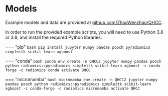 # Models

Example models and data are provided at [github.com/ZhaoWenzhao/QHCC](https://github.com/ZhaoWenzhao/QHCC).

In order to run the provided example scripts, you will need to use Python 3.8 or 3.9, and install the required Python libraries:

=== "pip"
    ```bash
    pip install jupyter numpy pandas pooch pyradiomics simpleitk scikit-learn xgboost
    ```

=== "conda"
    ```bash
    conda env create -n QHCC2 jupyter numpy pandas pooch python radiomics::pyradiomics simpleitk scikit-learn xgboost -c conda-forge -c radiomics
    conda activate QHCC
    ```

=== "micromamba"
    ```bash
    micromamba env create -n QHCC2 jupyter numpy pandas pooch python radiomics::pyradiomics simpleitk scikit-learn xgboost -c conda-forge -c radiomics
    micromamba activate QHCC
    ```
